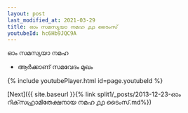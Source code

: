 ```yaml
---
layout: post
last_modified_at: 2021-03-29
title: ഓം സമസ്യയാ നമഹ ൧൧ ടൈംസ്
youtubeId: hc6Hb9JQC9A
---
```

 
 
 ഓം സമസ്യയാ നമഹ 
 
 -  ആർക്കാണ് സമവേദം മുഖം 
 
  
 
  
 
 
 
 
 
 


{% include youtubePlayer.html id=page.youtubeId %}
 
[Next]({{ site.baseurl }}{% link  split1/_posts/2013-12-23-ഓം റിക്‌സഹ്രാമിതേക്ഷനായ നമഹ ൧൧ ടൈംസ്.md%})
 
